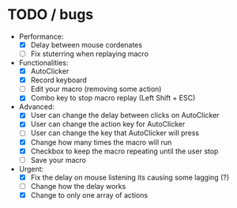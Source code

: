 # TODO / bugs

- Performance:
    - [x] Delay between mouse cordenates
    - [ ] Fix stuterring when replaying macro

- Functionalities:
    - [x] AutoClicker
    - [x] Record keyboard
    - [ ] Edit your macro (removing some action)
    - [x] Combo key to stop macro replay (Left Shift + ESC)

- Advanced:
    - [x] User can change the delay between clicks on AutoClicker
    - [x] User can change the action key for AutoClicker
    - [ ] User can change the key that AutoClicker will press
    - [x] Change how many times the macro will run
    - [x] Checkbox to keep the macro repeating until the user stop
    - [ ] Save your macro

- Urgent:
    - [x] Fix the delay on mouse listening its causing some lagging (?)
    - [ ] Change how the delay works
    - [x] Change to only one array of actions